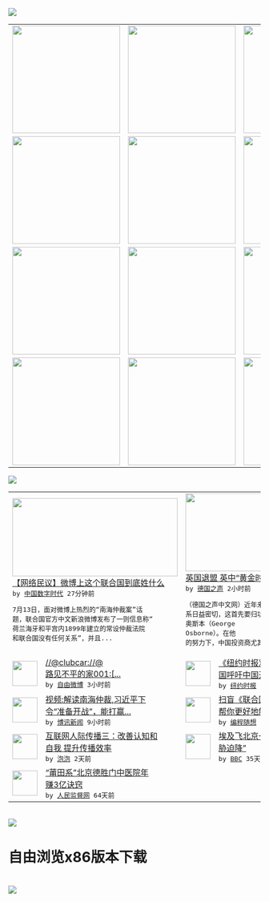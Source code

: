 

<a href="https://github.com/greatfire/z/raw/master/FreeBrowser.apk"><img src="https://raw.githubusercontent.com/greatfire/wiki/master/x/header.png" /></a><table><tr><td width="262" align="center" valign="center"><a href="https://github.com/greatfire/wiki/wiki/nyt" title="纽约时报中文网 国际纵览"><img src="https://raw.githubusercontent.com/greatfire/wiki/master/x/nyt_flag.png" width="215"/></a></td><td width="262" align="center" valign="center"><a href="https://github.com/greatfire/wiki/wiki/dw" title=""><img src="https://raw.githubusercontent.com/greatfire/wiki/master/x/dw_flag.png" width="215"/></a></td><td width="262" align="center" valign="center"><a href="https://github.com/greatfire/wiki/wiki/rmjd" title=""><img src="https://raw.githubusercontent.com/greatfire/wiki/master/x/rmjd_flag.png" width="215"/></a></td></tr><tr><td width="262" align="center" valign="center"><a href="https://github.com/paopaonetizen/website" title="泡泡 - 未经审查的互联网信息"><img src="https://raw.githubusercontent.com/greatfire/wiki/master/x/pp_flag.png" width="215"/></a></td><td width="262" align="center" valign="center"><a href="https://github.com/getlantern/mirror" title="以及自由微博和GreatFire.org官方中文论坛"><img src="https://raw.githubusercontent.com/greatfire/wiki/master/x/lantern_flag.png" width="215"/></a></td><td width="262" align="center" valign="center"><a href="https://github.com/cdtmirrors/m/" title=""><img src="https://raw.githubusercontent.com/greatfire/wiki/master/x/cdt_flag.png" width="215"/></a></td></tr><tr><td width="262" align="center" valign="center"><a href="https://github.com/program-think/blog" title="编程随想的博客"><img src="https://raw.githubusercontent.com/greatfire/wiki/master/x/pt_flag.png" width="215"/></a></td><td width="262" align="center" valign="center"><a href="https://github.com/greatfire/wiki/wiki/bbc" title=""><img src="https://raw.githubusercontent.com/greatfire/wiki/master/x/bbc_flag.png" width="215"/></a></td><td width="262" align="center" valign="center"><a href="https://github.com/freeweibo/s" title="自由微博 - 匿名和不受屏蔽的新浪微博搜索"><img src="https://raw.githubusercontent.com/greatfire/wiki/master/x/fw_flag.png" width="215"/></a></td></tr><tr><td width="262" align="center" valign="center"><a href="https://github.com/greatfire/wiki/wiki/google" title=""><img src="https://raw.githubusercontent.com/greatfire/wiki/master/x/google_flag.png" width="215"/></a></td><td width="262" align="center" valign="center"><a href="https://github.com/bxnews/boxun" title=""><img src="https://raw.githubusercontent.com/greatfire/wiki/master/x/bx_flag.png" width="215"/></a></td><td width="262" align="center" valign="center"><a href="https://github.com/greatfire/wiki/wiki/open-source" title="欢迎访问GreatFire.org开发者项目网站"><img src="https://raw.githubusercontent.com/greatfire/wiki/master/x/open-source_flag.png" width="215"/></a></td></tr></table><img src="https://raw.githubusercontent.com/greatfire/wiki/master/x/newsfeed text.png" /><table cols="4"><tr><td colspan="2" width="380"><a href="http://feedproxy.google.com/~r/chinadigitaltimes/IyPt/~3/Z7MczKQgqlM/"><img src="http://i1.wp.com/chinadigitaltimes.net/chinese/files/2016/07/CnOiDCaXEAEwvPf.jpg?resize=600%2C566" width="330" height="156"/></a></br><a href="http://feedproxy.google.com/~r/chinadigitaltimes/IyPt/~3/Z7MczKQgqlM/">【网络民议】微博上这个联合国到底姓什么</a></br><kbd> by <a href="http://chinadigitaltimes.net/chinese/">中国数字时代</a> 27分钟前 </kbd></br><pre>7月13日，面对微博上热烈的“南海仲裁案”话<br/>题，联合国官方中文新浪微博发布了一则信息称“<br/>荷兰海牙和平宫内1899年建立的常设仲裁法院<br/>和联合国没有任何关系”，并且...</pre></td><td colspan="2" width="380"><a href="http://dw.com/p/1JNlN?maca=chi-GK-text-greatfire-all-chinese-15625-xml-mrss"><img src="http://www.dw.com/image/0,,18794263_302,00.jpg" width="330" height="156"/></a></br><a href="http://dw.com/p/1JNlN?maca=chi-GK-text-greatfire-all-chinese-15625-xml-mrss">英国退盟  英中“黄金时代”终结？</a></br><kbd> by <a href="http://dw.de">德国之声</a> 2小时前 </kbd></br><pre>（德国之声中文网）近年来，英国与中国的经济关<br/>系日益密切，这首先要归功于英国财政大臣乔治·<br/>奥斯本（George Osborne）。在他<br/>的努力下，中国投资商尤其对英...</pre></td></tr><tr><td><img src="https://raw.githubusercontent.com/greatfire/wiki/master/x/fw_logo.png" width="50" height="50"/></td><td width="280"><a href="https://freeweibo.com/weibo/3996771926019364">//@clubcar://@<br/>路见不平的家001:[...</a></br><kbd> by <a href="https://freeweibo.com/">自由微博</a> 3小时前 </kbd></td><td><img src="https://static01.nyt.com/images/2016/07/12/blogs/iht-retrospective-07-1966-johnsonvietnam/iht-retrospective-07-1966-johnsonvietnam-jumbo.jpg" width="50" height="50"/></td><td width="280"><a href="https://d7odklm2qes9e.cloudfront.net/international/20160713/t13iht-retrospective-1966/">《纽约时报》历史上的今天：美<br/>国呼吁中国开放</a></br><kbd> by <a href="http://m.cn.nytimes.com/">纽约时报</a> 5小时前 </kbd></td></tr><tr><td><img src="https://raw.githubusercontent.com/greatfire/wiki/master/x/bx_logo.png" width="50" height="50"/></td><td width="280"><a href="http://www.boxun.com/news/gb/intl/2016/07/201607130302.shtml">视频:解读南海仲裁,习近平下<br/>令“准备开战”，能打赢...</a></br><kbd> by <a href="http://www.boxun.com">博讯新闻</a> 9小时前 </kbd></td><td><img src="https://lh6.googleusercontent.com/ioMh-AY9SbuhP9uZbL3W6ze4l3ZszvNEGGbhCrNrfsJXt02Y0iRtj112-__lMvco5NAeAvk1iOhyBVemEvzppN62HdL5_WaZopukfhYPVMGreov_Z-PT9AhwvC31yO7vTCTcQirP3W0" width="50" height="50"/></td><td width="280"><a href="http://feedproxy.google.com/~r/programthink/~3/OLue0DzvyNo/UNCLOS.html">扫盲《联合国海洋法公约》——<br/>帮你更好地解读“中菲南...</a></br><kbd> by <a href="http://program-think.blogspot.com">编程随想</a> 1天前 </kbd></td></tr><tr><td><img src="https://pao-pao.net/sites/pao-pao.net/files/styles/large/public/tu_1_43.jpg?itok=wvj8MMW3" width="50" height="50"/></td><td width="280"><a href="https://pao-pao.net/article/719">互联网人际传播三：改善认知和<br/>自我  提升传播效率</a></br><kbd> by <a href="https://pao-pao.net">泡泡</a> 2天前 </kbd></td><td><img src="http://a.files.bbci.co.uk/worldservice/live/assets/images/2016/05/19/160519172724_egypt_air_plane_144x81__nocredit.jpg" width="50" height="50"/></td><td width="280"><a href="http://www.bbc.com/zhongwen/simp/world/2016/06/160608_egypt_china_flight_uzbekistan">埃及飞北京一架客机“因炸弹威<br/>胁迫降”</a></br><kbd> by <a href="http://www.bbc.co.uk/zhongwen/simp">BBC</a> 35天前 </kbd></td></tr><tr><td><img src="http://www.rmjdw.com/uploads/160510/3-1605102102421C.jpg" width="50" height="50"/></td><td width="280"><a href="http://www.rmjdw.com//tebiebaodao/20160510/15526.html">“莆田系”北京德胜门中医院年<br/>赚3亿诀窍 </a></br><kbd> by <a href="http://www.rmjdw.com/">人民监督网</a> 64天前 </kbd></td></table></br><a href="https://github.com/greatfire/z/raw/master/FreeBrowser.apk"><img src="https://raw.githubusercontent.com/greatfire/wiki/master/x/download app.png" /></a><h1>自由浏览x86版本下载<h1><a href="https://github.com/greatfire/z/raw/master/FreeBrowser-x86.apk"><img src="https://raw.githubusercontent.com/greatfire/images/master/fb86.qr.png" /></a>